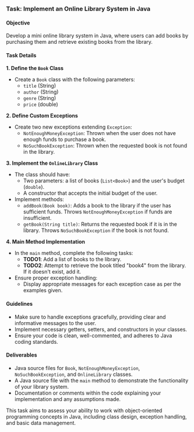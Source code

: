 ### Task: Implement an Online Library System in Java

#### Objective
Develop a mini online library system in Java, where users can add books by purchasing them and retrieve existing books from the library.

#### Task Details

**1. Define the `Book` Class**
   - Create a `Book` class with the following parameters:
     - `title` (String)
     - `author` (String)
     - `genre` (String)
     - `price` (double)

**2. Define Custom Exceptions**
   - Create two new exceptions extending `Exception`:
     - `NotEnoughMoneyException`: Thrown when the user does not have enough funds to purchase a book.
     - `NoSuchBookException`: Thrown when the requested book is not found in the library.

**3. Implement the `OnlineLibrary` Class**
   - The class should have:
     - Two parameters: a list of books (`List<Book>`) and the user's budget (`double`).
     - A constructor that accepts the initial budget of the user.
   - Implement methods:
     - `addBook(Book book)`: Adds a book to the library if the user has sufficient funds. Throws `NotEnoughMoneyException` if funds are insufficient.
     - `getBook(String title)`: Returns the requested book if it is in the library. Throws `NoSuchBookException` if the book is not found.

**4. Main Method Implementation**
   - In the `main` method, complete the following tasks:
     - **TODO1**: Add a list of books to the library.
     - **TODO2**: Attempt to retrieve the book titled "book4" from the library. If it doesn't exist, add it.
   - Ensure proper exception handling:
     - Display appropriate messages for each exception case as per the examples given.

#### Guidelines
- Make sure to handle exceptions gracefully, providing clear and informative messages to the user.
- Implement necessary getters, setters, and constructors in your classes.
- Ensure your code is clean, well-commented, and adheres to Java coding standards.

#### Deliverables
- Java source files for `Book`, `NotEnoughMoneyException`, `NoSuchBookException`, and `OnlineLibrary` classes.
- A Java source file with the `main` method to demonstrate the functionality of your library system.
- Documentation or comments within the code explaining your implementation and any assumptions made.

This task aims to assess your ability to work with object-oriented programming concepts in Java, including class design, exception handling, and basic data management.

